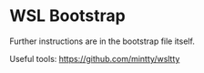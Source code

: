 # WSL Bootstrap

Further instructions are in the bootstrap file itself.

Useful tools:
https://github.com/mintty/wsltty
